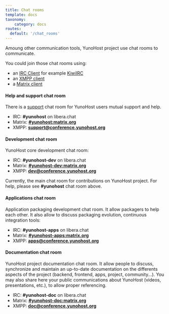 ```yaml
---
title: Chat rooms
template: docs
taxonomy:
    category: docs
routes:
  default: '/chat_rooms'
---
```


Amoung other communication tools, YunoHost project use chat rooms to communicate.

You could join those chat rooms using:
- an [IRC Client](https://en.wikipedia.org/wiki/Comparison_of_Internet_Relay_Chat_clients) for example [KiwiIRC](https://web.libera.chat/#yunohost)
- an [XMPP client](https://en.wikipedia.org/wiki/Comparison_of_instant_messaging_clients)
- a [Matrix client](https://matrix.org/docs/guides/faq.html#what-clients-are-available%3F)


#### Help and support chat room

There is a [support](/help) chat room for YunoHost users mutual support and help.

- IRC: **#yunohost** on libera.chat
- Matrix: **[#yunohost:matrix.org](https://matrix.to/#/#yunohost:matrix.org)**
- XMPP: **[support@conference.yunohost.org](xmpp:support@conference.yunohost.org?join)**

#### Development chat room

YunoHost core development chat room:
- IRC: **#yunohost-dev** on libera.chat
- Matrix: **[#yunohost-dev:matrix.org](https://matrix.to/#/#yunohost-dev:matrix.org)**
- XMPP: **[dev@conference.yunohost.org](xmpp:dev@conference.yunohost.org?join)**

Currently, the main chat room for contributions on YunoHost project.
For help, please see **#yunohost** chat room above.

#### Applications chat room
Application packaging development chat room. It allow packagers to help each other.
It also allow to discuss packaging evolution, continuous integration tools:
- IRC: **#yunohost-apps** on libera.chat
- Matrix: **[#yunohost-apps:matrix.org](https://matrix.to/#/#yunohost-apps:matrix.org)**
- XMPP: **[apps@conference.yunohost.org](xmpp:apps@conference.yunohost.org?join)**

#### Documentation chat room
YunoHost project documentation chat room. It allow people to discuss, synchronize and maintain 
an up-to-date documentation on the differents aspects of the project (backend, frontend, apps, project, community...).
You may also share here your public communications about YunoHost (videos, presentations, etc.), to allow proper referencing.
- IRC: **#yunohost-doc** on libera.chat
- Matrix: **[#yunohost-doc:matrix.org](https://matrix.to/#/#yunohost-doc:matrix.org)**
- XMPP: **[doc@conference.yunohost.org](xmpp:doc@conference.yunohost.org?join)**
